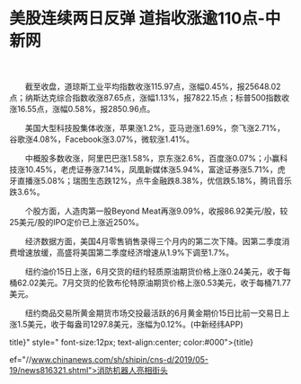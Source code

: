 # 美股连续两日反弹 道指收涨逾110点-中新网

　　

　　截至收盘，道琼斯工业平均指数收涨115.97点，涨幅0.45%，报25648.02点；纳斯达克综合指数收涨87.65点，涨幅1.13%，报7822.15点；标普500指数收涨16.55点，涨幅0.58%，报2850.96点。

　　美国大型科技股集体收涨，苹果涨1.2%，亚马逊涨1.69%，奈飞涨2.71%，谷歌涨4.08%，Facebook涨3.07%，微软涨1.41%。

　　中概股多数收涨，阿里巴巴涨1.58%，京东涨2.6%，百度涨0.07%；小赢科技涨10.45%，老虎证券涨7.14%，凤凰新媒体涨5.94%，富途证券涨5.71%，虎牙直播涨5.08%；瑞图生态跌12%，点牛金融跌8.38%，优信跌5.18%，腾讯音乐跌3.6%。

　　个股方面，人造肉第一股Beyond Meat再涨9.09%，收报86.92美元/股，较25美元/股的IPO定价已上涨近250%。

　　经济数据方面，美国4月零售销售录得三个月内的第二次下降。因第二季度消费增速放缓，高盛将美国第二季度经济增速从1.9%下调至1.7%。

　　纽约油价15日上涨，6月交货的纽约轻质原油期货价格上涨0.24美元，收于每桶62.02美元。7月交货的伦敦布伦特原油期货价格上涨0.53美元，收于每桶71.77美元。

　　纽约商品交易所黄金期货市场交投最活跃的6月黄金期价15日比前一交易日上涨1.5美元，收于每盎司1297.8美元，涨幅为0.12%。(中新经纬APP)

title}" style=" font-size:12px; text-align:center; color:#000">{title}

ef="//www.chinanews.com/sh/shipin/cns-d/2019/05-19/news816321.shtml">消防机器人亮相街头
